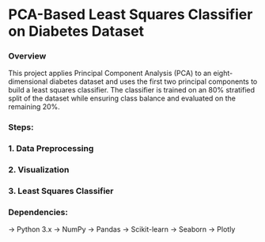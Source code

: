 # PCA-Based Least Squares Classifier on Diabetes Dataset
### Overview
This project applies Principal Component Analysis (PCA) to an eight-dimensional diabetes dataset and uses the first two principal components to build a least squares classifier. The classifier is trained on an 80% stratified split of the dataset while ensuring class balance and evaluated on the remaining 20%.

### Steps:
### 1. Data Preprocessing
### 2. Visualization
### 3. Least Squares Classifier

### Dependencies:
-> Python 3.x
-> NumPy
-> Pandas
-> Scikit-learn
-> Seaborn
-> Plotly

